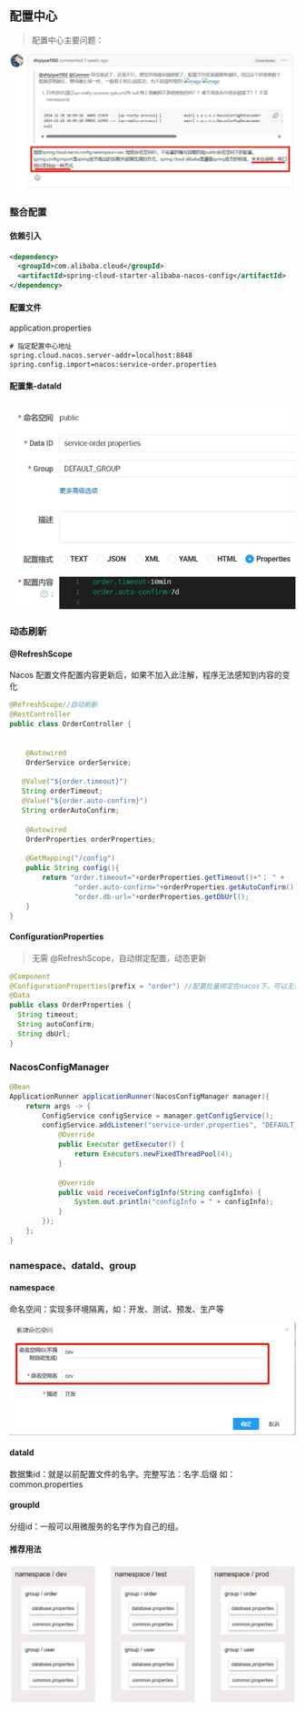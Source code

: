 ## **配置中心**

 

> 配置中心主要问题：

![](images/3.配置中心主要问题.png) 

### **整合配置**

#### **依赖引入**

```xml
<dependency>
  <groupId>com.alibaba.cloud</groupId>
  <artifactId>spring-cloud-starter-alibaba-nacos-config</artifactId>
</dependency>
```

#### **配置文件**

application.properties

```properties
# 指定配置中心地址
spring.cloud.nacos.server-addr=localhost:8848
spring.config.import=nacos:service-order.properties
```

 

#### **配置集-dataId**

![](images/4.nacos配置集.png) 

### **动态刷新**

#### **@RefreshScope**

Nacos 配置文件配置内容更新后，如果不加入此注解，程序无法感知到内容的变化

```java
@RefreshScope//自动刷新
@RestController
public class OrderController {


    @Autowired
    OrderService orderService;

   @Value("${order.timeout}")
   String orderTimeout;
   @Value("${order.auto-confirm}")
   String orderAutoConfirm;

    @Autowired
    OrderProperties orderProperties;

    @GetMapping("/config")
    public String config(){
        return "order.timeout="+orderProperties.getTimeout()+"； " +
                "order.auto-confirm="+orderProperties.getAutoConfirm() +"；"+
                "order.db-url="+orderProperties.getDbUrl();
    }
}
```

#### **ConfigurationProperties**

> 无需 @RefreshScope，自动绑定配置，动态更新

```java
@Component
@ConfigurationProperties(prefix = "order") //配置批量绑定在nacos下，可以无需@RefreshScope就能实现自动刷新
@Data
public class OrderProperties {
  String timeout;
  String autoConfirm;
  String dbUrl;
}
```

### **NacosConfigManager**

```java
@Bean
ApplicationRunner applicationRunner(NacosConfigManager manager){
    return args -> {
        ConfigService configService = manager.getConfigService();
        configService.addListener("service-order.properties", "DEFAULT_GROUP", new Listener() {
            @Override
            public Executor getExecutor() {
                return Executors.newFixedThreadPool(4);
            }

            @Override
            public void receiveConfigInfo(String configInfo) {
                System.out.println("configInfo = " + configInfo);
            }
        });
    };
}
```

### **namespace、dataId、group**

#### **namespace**

命名空间：实现多环境隔离，如：开发、测试、预发、生产等

![](images/4.nacos新建命名空间.png) 

#### **dataId**

数据集id：就是以前配置文件的名字。完整写法：名字.后缀 如：common.properties

#### **groupId**

分组id：一般可以用微服务的名字作为自己的组。

#### **推荐用法**

![](images/5.nacos分组.png) 

 

 